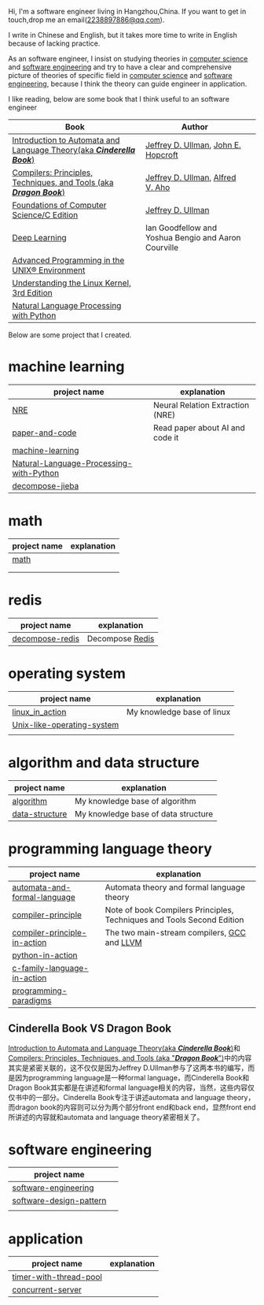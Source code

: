 Hi, I'm a software engineer living in Hangzhou,China. If you want to get in touch,drop me an email(2238897886@qq.com).

I write in Chinese and English, but it takes more time to write in English because of lacking practice.

As an software engineer, I insist on studying theories in [computer science](https://en.wikipedia.org/wiki/Computer_science) and [software engineering](https://en.wikipedia.org/wiki/Software_engineering) and try to have a clear and comprehensive picture of theories of specific field in  [computer science](https://en.wikipedia.org/wiki/Computer_science) and [software engineering](https://en.wikipedia.org/wiki/Software_engineering), because I think the theory can guide engineer in application.

I like reading, below are some book that I think useful to an software engineer

| Book                                                         | Author                                                       |      |
| ------------------------------------------------------------ | ------------------------------------------------------------ | ---- |
| [Introduction to Automata and Language Theory(aka ***Cinderella Book***)](http://infolab.stanford.edu/~ullman/ialc.html) | [Jeffrey D. Ullman](http://infolab.stanford.edu/~ullman/), [John E. Hopcroft](https://www.cs.cornell.edu/jeh/) |      |
| [Compilers: Principles, Techniques, and Tools (aka ***Dragon Book***)](http://en.wikipedia.org/wiki/Compilers:_Principles,_Techniques,_and_Tools) | [Jeffrey D. Ullman](http://infolab.stanford.edu/~ullman/), [Alfred V. Aho](http://www.cs.columbia.edu/~aho/) |      |
| [Foundations of Computer Science/C Edition](http://infolab.stanford.edu/~ullman/focs.html) | [Jeffrey D. Ullman](http://infolab.stanford.edu/~ullman/)    |      |
| [Deep Learning](http://www.deeplearningbook.org/)            | Ian Goodfellow and Yoshua Bengio and Aaron Courville         |      |
| [Advanced Programming in the UNIX® Environment](http://www.apuebook.com/) |                                                              |      |
| [Understanding the Linux Kernel, 3rd Edition](http://shop.oreilly.com/product/9780596005658.do) |                                                              |      |
| [Natural Language Processing with Python](http://www.nltk.org/book/) |                                                              |      |



Below are some project that I created.

# machine learning

| project name                                                 | explanation                      |
| ------------------------------------------------------------ | -------------------------------- |
| [NRE](https://github.com/dengking/NRE)                       | Neural Relation Extraction (NRE) |
| [paper-and-code](https://github.com/dengking/paper-and-code) | Read paper about AI and code it  |
| [machine-learning](https://github.com/dengking/machine-learning) |                                  |
| [Natural-Language-Processing-with-Python](https://github.com/dengking/Natural-Language-Processing-with-Python) |                                  |
| [decompose-jieba](https://github.com/dengking/decompose-jieba) |                                  |

# math

| project name                             | explanation |
| ---------------------------------------- | ----------- |
| [math](https://github.com/dengking/math) |             |
|                                          |             |
|                                          |             |



# redis

| project name                                                 | explanation                                         |
| ------------------------------------------------------------ | --------------------------------------------------- |
| [decompose-redis](https://dengking.github.io/decompose-redis/) | Decompose [Redis](https://github.com/antirez/redis) |



# operating system

| project name                                                 | explanation                |
| ------------------------------------------------------------ | -------------------------- |
| [linux_in_action](https://github.com/dengking/linux_in_action) | My knowledge base of linux |
| [Unix-like-operating-system](https://github.com/dengking/Unix-like-operating-system) |                            |
|                                                              |                            |




# algorithm and data structure 

| project name                                                 | explanation                         |
| ------------------------------------------------------------ | ----------------------------------- |
| [algorithm](https://github.com/dengking/algorithm)           | My knowledge base of algorithm      |
| [data-structure](https://dengking.github.io/data-structure/) | My knowledge base of data structure |



# programming language theory

| project name                                                 | explanation                                                  |
| ------------------------------------------------------------ | ------------------------------------------------------------ |
| [automata-and-formal-language](https://dengking.github.io/dengking/automata-and-formal-language) | Automata theory and formal language theory                   |
| [compiler-principle](https://dengking.github.io/compiler-principle/) | Note of book Compilers Principles, Techniques and Tools Second Edition |
| [compiler-principle-in-action](https://github.com/dengking/compiler-principle-in-action) | The two main-stream compilers, [GCC](https://gcc.gnu.org/) and [LLVM](http://llvm.org/) |
| [python-in-action](https://github.com/dengking/python-in-action) |                                                              |
| [c-family-language-in-action](https://github.com/dengking/c-family-language-in-action) |                                                              |
| [programming-paradigms](https://github.com/dengking/programming-paradigms) |                                                              |

## Cinderella Book VS Dragon Book

[Introduction to Automata and Language Theory(aka ***Cinderella Book***)](http://infolab.stanford.edu/~ullman/ialc.html)和[Compilers: Principles, Techniques, and Tools (aka "***Dragon Book***")](http://en.wikipedia.org/wiki/Compilers:_Principles,_Techniques,_and_Tools)中的内容其实是紧密关联的，这不仅仅是因为Jeffrey D.Ullman参与了这两本书的编写，而是因为programming language是一种formal language，而Cinderella Book和Dragon Book其实都是在讲述和formal language相关的内容，当然，这些内容仅仅书中的一部分。Cinderella Book专注于讲述automata and language theory，而dragon book的内容则可以分为两个部分front end和back end，显然front end所讲述的内容就和automata and language theory紧密相关了。



# software engineering

| project name                                                 |      |
| ------------------------------------------------------------ | ---- |
| [software-engineering](https://github.com/dengking/software-engineering) |      |
| [software-design-pattern](https://github.com/dengking/software-design-pattern) |      |
|                                                              |      |



# application

| project name                                                 | explanation |
| ------------------------------------------------------------ | ----------- |
| [timer-with-thread-pool](https://github.com/dengking/timer-with-thread-pool) |             |
| [concurrent-server](https://github.com/dengking/concurrent-server) |             |


